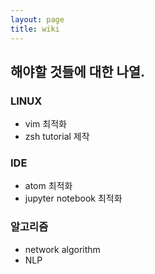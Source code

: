 ```yaml
---
layout: page
title: wiki 
---
```

## 해야할 것들에 대한 나열.

### LINUX
* vim 최적화
* zsh tutorial 제작

### IDE
* atom 최적화
* jupyter notebook 최적화

### 알고리즘
* network algorithm
* NLP
